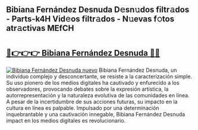 ## Bibiana Fernández Desnuda D𝚎sn𝚞dos filtr𝚊dos - Parts-k4H Vid𝚎os filtr𝚊dos - N𝚞evas f𝚘tos atr𝚊ctivas MEfCH

# <h2><a href="http://mb54cb.tromn.icu/?c=Bibiana+Fern%c3%a1ndez+Desnuda">🔗👉👉👉 Bibiana Fernández Desnuda 🔗🔗</a></h2>

[![Bibiana Fernández Desnuda nuevo](https://i.imgur.com/pEAQMta.gif)](http://mb54cb.tromn.icu/?c=Bibiana+Fern%c3%a1ndez+Desnuda)
Bibiana Fernández Desnuda, un individuo complejo y desconcertante, se resiste a la caracterización simple. Su uso pionero de los medios digitales ha cautivado y enfurecido a los observadores, provocando debates sobre la expresión artística, la autorrepresentación y la naturaleza evolutiva de las comunidades en línea. A pesar de la incertidumbre de sus acciones futuras, su impacto en la cultura en línea es palpable. Impulsado por una determinación inquebrantable y una cautivación innegable, Bibiana Fernández Desnuda impact en los medios digitales es revolucionario.
